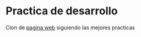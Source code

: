 # Practica de desarrollo
Clon de [pagina web](https://www.slalom.com/) siguiendo las mejores practicas
